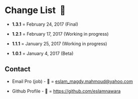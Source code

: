 # Change List  :star2:

- **1.3.1** = February 24, 2017 (Final)

- **1.2.1** = February 17, 2017 (Working in progress)

- **1.1.1** = January 25, 2017 (Working in progress)

- **1.0.1** = January 4, 2017 (Beta)

## Contact

- Email Pro (job) - :email: = eslam_magdy.mahmoud@yahoo.com

- Github Profile - :man: = https://github.com/eslamnawara

